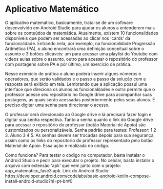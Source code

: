 <html>
  <h1>Aplicativo Matemático</h1>
  <p>O aplicativo matemático, basicamente, trata-se de um software desenvolvido em Android Studio para ajudar os alunos a entenderem mais sobre os conteúdos da matemática. 
Atualmente, existem 10 funcionalidades disponíveis que podem ser acessadas ao clicar nos 'cards' da funcionalidade.
Entrando nela, por exemplo, na funcionalidade Progressão Aritmética (PA), o aluno encontrará uma definição conceitual sobre o assunto e 3 botões clicáveis: um para acessar
uma playlist do Youtube com videos aulas sobre o assunto, outro para acessar o repositório do professor com postagens sobre PA e por último, um exercício de prática.
</p>
  <p>Nesse exercício de prática o aluno poderá inserir alguns números e operadores, que serão validados e o passo a passo da solução com a resposta será exibido em tela.
Lembrando que a aplicação possui uma interface que direciona os alunos as funcionaldades e outra permite que o professor acesse seu repositório no Google drive para
acompanhar suas postagens, as quais serão acessadas posteriormente pelos seus alunos. É preciso digitar uma senha para direcionar o acesso.
</p>
  <p>O professor será direcionado ao Google drive e lá precisará fazer login e digitar sua senha respectiva. Tanto a senha quanto o link do Google drive para acessar o repositório do professor (botão Material de Apoio) são customizados ou personalizáveis. Senha padrão para testes: Professor: 1 2 3.  Aluno 3 4 5. As senhas devem ser trocadas depois para sua segurança, 
assim como os links do repositorio do professor representado pelo botão Material de Apoio. Essa ação é realizada no código.
</p>
<p>Como funciona? Para testar o código no computador, basta instalar o Android Studio e pedir para executar o projeto. No celular, basta instalar o arquivo com extensão 'apk' que vem junto com o projeto: app_matematico_fase3.apk.
  Link do Android Studio: https://developer.android.com/codelabs/basic-android-kotlin-compose-install-android-studio?hl=pt-br#0
</p>
</html>
